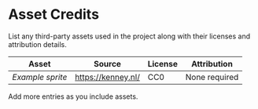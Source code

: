 # Asset Credits

List any third-party assets used in the project along with their licenses and attribution details.

| Asset | Source | License | Attribution |
|-------|--------|---------|-------------|
| _Example sprite_ | https://kenney.nl/ | CC0 | None required |

Add more entries as you include assets.
